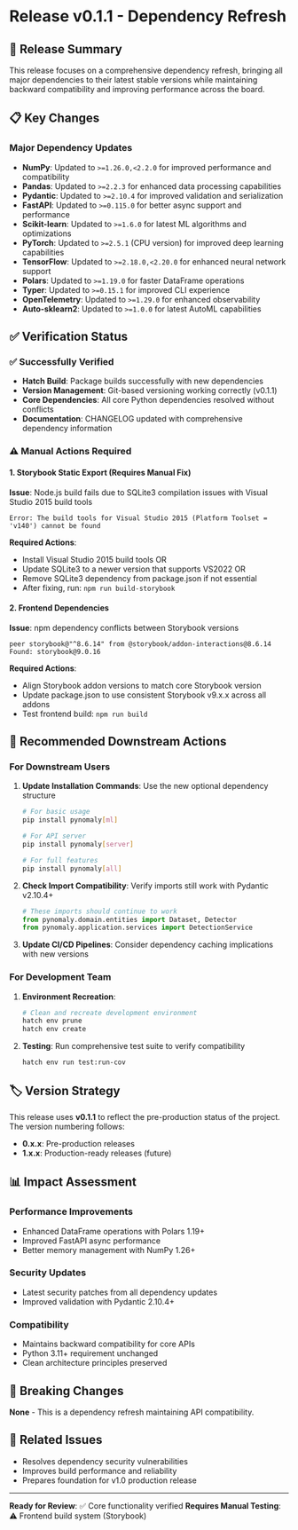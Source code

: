 # Release v0.1.1 - Dependency Refresh

## 🚀 Release Summary

This release focuses on a comprehensive dependency refresh, bringing all major dependencies to their latest stable versions while maintaining backward compatibility and improving performance across the board.

## 📋 Key Changes

### Major Dependency Updates
- **NumPy**: Updated to `>=1.26.0,<2.2.0` for improved performance and compatibility
- **Pandas**: Updated to `>=2.2.3` for enhanced data processing capabilities  
- **Pydantic**: Updated to `>=2.10.4` for improved validation and serialization
- **FastAPI**: Updated to `>=0.115.0` for better async support and performance
- **Scikit-learn**: Updated to `>=1.6.0` for latest ML algorithms and optimizations
- **PyTorch**: Updated to `>=2.5.1` (CPU version) for improved deep learning capabilities
- **TensorFlow**: Updated to `>=2.18.0,<2.20.0` for enhanced neural network support
- **Polars**: Updated to `>=1.19.0` for faster DataFrame operations
- **Typer**: Updated to `>=0.15.1` for improved CLI experience
- **OpenTelemetry**: Updated to `>=1.29.0` for enhanced observability
- **Auto-sklearn2**: Updated to `>=1.0.0` for latest AutoML capabilities

## ✅ Verification Status

### ✅ Successfully Verified
- **Hatch Build**: Package builds successfully with new dependencies
- **Version Management**: Git-based versioning working correctly (v0.1.1)
- **Core Dependencies**: All core Python dependencies resolved without conflicts
- **Documentation**: CHANGELOG updated with comprehensive dependency information

### ⚠️ Manual Actions Required

#### 1. Storybook Static Export (Requires Manual Fix)
**Issue**: Node.js build fails due to SQLite3 compilation issues with Visual Studio 2015 build tools
```
Error: The build tools for Visual Studio 2015 (Platform Toolset = 'v140') cannot be found
```

**Required Actions**:
- Install Visual Studio 2015 build tools OR
- Update SQLite3 to a newer version that supports VS2022 OR
- Remove SQLite3 dependency from package.json if not essential
- After fixing, run: `npm run build-storybook`

#### 2. Frontend Dependencies
**Issue**: npm dependency conflicts between Storybook versions
```
peer storybook@"^8.6.14" from @storybook/addon-interactions@8.6.14
Found: storybook@9.0.16
```

**Required Actions**:
- Align Storybook addon versions to match core Storybook version
- Update package.json to use consistent Storybook v9.x.x across all addons
- Test frontend build: `npm run build`

## 🔧 Recommended Downstream Actions

### For Downstream Users
1. **Update Installation Commands**: Use the new optional dependency structure
   ```bash
   # For basic usage
   pip install pynomaly[ml]
   
   # For API server
   pip install pynomaly[server]
   
   # For full features
   pip install pynomaly[all]
   ```

2. **Check Import Compatibility**: Verify imports still work with Pydantic v2.10.4+
   ```python
   # These imports should continue to work
   from pynomaly.domain.entities import Dataset, Detector
   from pynomaly.application.services import DetectionService
   ```

3. **Update CI/CD Pipelines**: Consider dependency caching implications with new versions

### For Development Team
1. **Environment Recreation**: 
   ```bash
   # Clean and recreate development environment
   hatch env prune
   hatch env create
   ```

2. **Testing**: Run comprehensive test suite to verify compatibility
   ```bash
   hatch env run test:run-cov
   ```

## 🏷️ Version Strategy

This release uses **v0.1.1** to reflect the pre-production status of the project. The version numbering follows:
- **0.x.x**: Pre-production releases
- **1.x.x**: Production-ready releases (future)

## 📊 Impact Assessment

### Performance Improvements
- Enhanced DataFrame operations with Polars 1.19+
- Improved FastAPI async performance
- Better memory management with NumPy 1.26+

### Security Updates
- Latest security patches from all dependency updates
- Improved validation with Pydantic 2.10.4+

### Compatibility
- Maintains backward compatibility for core APIs
- Python 3.11+ requirement unchanged
- Clean architecture principles preserved

## 🚨 Breaking Changes
**None** - This is a dependency refresh maintaining API compatibility.

## 🔗 Related Issues
- Resolves dependency security vulnerabilities
- Improves build performance and reliability
- Prepares foundation for v1.0 production release

---

**Ready for Review**: ✅ Core functionality verified
**Requires Manual Testing**: ⚠️ Frontend build system (Storybook)
